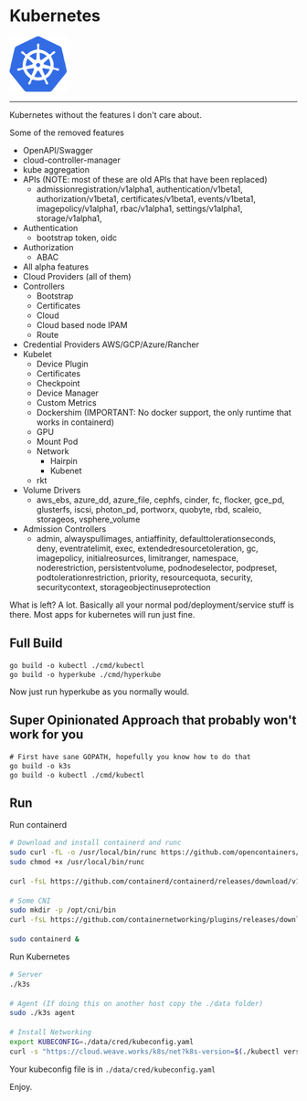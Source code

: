 # Kubernetes

<img src="https://github.com/kubernetes/kubernetes/raw/master/logo/logo.png" width="100">

----

Kubernetes without the features I don't care about.

Some of the removed features

* OpenAPI/Swagger
* cloud-controller-manager
* kube aggregation
* APIs (NOTE: most of these are old APIs that have been replaced)
  * admissionregistration/v1alpha1, authentication/v1beta1, authorization/v1beta1, certificates/v1beta1, events/v1beta1, imagepolicy/v1alpha1, rbac/v1alpha1, settings/v1alpha1, storage/v1alpha1,
* Authentication
  * bootstrap token, oidc
* Authorization
  * ABAC
* All alpha features
* Cloud Providers (all of them)
* Controllers
  * Bootstrap
  * Certificates
  * Cloud
  * Cloud based node IPAM
  * Route
* Credential Providers AWS/GCP/Azure/Rancher
* Kubelet
  * Device Plugin
  * Certificates
  * Checkpoint
  * Device Manager
  * Custom Metrics
  * Dockershim (IMPORTANT: No docker support, the only runtime that works in containerd)
  * GPU
  * Mount Pod
  * Network
    * Hairpin
    * Kubenet
  * rkt
* Volume Drivers
  * aws_ebs, azure_dd, azure_file, cephfs, cinder, fc, flocker, gce_pd, glusterfs, iscsi, photon_pd, portworx, quobyte, rbd, scaleio, storageos, vsphere_volume
* Admission Controllers
  * admin, alwayspullimages, antiaffinity, defaulttolerationseconds, deny, eventratelimit, exec, extendedresourcetoleration, gc, imagepolicy, initialreosurces, limitranger, namespace, noderestriction, persistentvolume, podnodeselector, podpreset, podtolerationrestriction, priority, resourcequota, security, securitycontext, storageobjectinuseprotection

What is left? A lot.  Basically all your normal pod/deployment/service stuff is there.  Most apps for kubernetes will run just fine.

Full Build
----------

    go build -o kubectl ./cmd/kubectl
    go build -o hyperkube ./cmd/hyperkube

Now just run hyperkube as you normally would.


Super Opinionated Approach that probably won't work for you
-----------------------------------------------------------

    # First have sane GOPATH, hopefully you know how to do that
    go build -o k3s
    go build -o kubectl ./cmd/kubectl

Run
---

Run containerd

```bash
# Download and install containerd and runc
sudo curl -fL -o /usr/local/bin/runc https://github.com/opencontainers/runc/releases/download/v1.0.0-rc5/runc.amd64
sudo chmod +x /usr/local/bin/runc

curl -fsL https://github.com/containerd/containerd/releases/download/v1.1.1/containerd-1.1.1.linux-amd64.tar.gz | sudo tar xvf /usr/src/containerd.tgz -C /usr/local/bin bin/ --strip-components=1

# Some CNI
sudo mkdir -p /opt/cni/bin
curl -fsL https://github.com/containernetworking/plugins/releases/download/v0.7.1/cni-plugins-amd64-v0.7.1.tgz  | sudo tar xvzf - -C /opt/cni/bin ./loopback

sudo containerd &
```

Run Kubernetes

```bash
# Server
./k3s

# Agent (If doing this on another host copy the ./data folder)
sudo ./k3s agent

# Install Networking
export KUBECONFIG=./data/cred/kubeconfig.yaml
curl -s "https://cloud.weave.works/k8s/net?k8s-version=$(./kubectl version | base64 | tr -d '\n')" | ./kubectl apply -f -
```

Your kubeconfig file is in `./data/cred/kubeconfig.yaml`

Enjoy.
